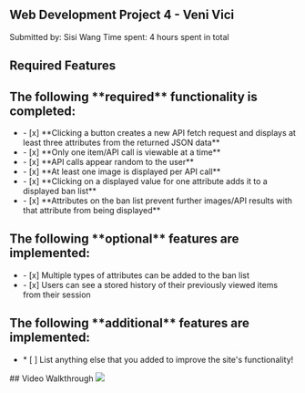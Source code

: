 ## Web Development Project 4 - Veni Vici
Submitted by: Sisi Wang
Time spent: 4 hours spent in total
## Required Features
<h2>The following **required** functionality is completed:</h2>
<ul>
  <li>- [x] **Clicking a button creates a new API fetch request and displays at least three attributes from the returned JSON data**</li>
  <li>- [x] **Only one item/API call is viewable at a time**</li>
  <li>- [x] **API calls appear random to the user**</li>
  <li>- [x] **At least one image is displayed per API call**</li>
  <li>- [x] **Clicking on a displayed value for one attribute adds it to a displayed ban list**</li>
  <li>- [x] **Attributes on the ban list prevent further images/API results with that attribute from being displayed**</li>
</ul>
<h2>The following **optional** features are implemented:</h2>
<ul>
  <li>- [x] Multiple types of attributes can be added to the ban list</li>
  <li>- [x] Users can see a stored history of their previously viewed items from their session</li>
</ul>
<h2>The following **additional** features are implemented:</h2>
<ul>
  <li>* [ ] List anything else that you added to improve the site's functionality!</li>
</ul>
## Video Walkthrough
<img style="max-width:300px;" src="https://cdn.loom.com/sessions/thumbnails/3c8bbbf901254894b074ac2cc9d79c94-with-play.gif">

